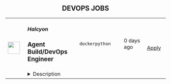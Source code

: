 <div align="center"><h2>DEVOPS JOBS</h2></div><table><tr>
                <td width="100" height="100" rowspan="2">
                    <img src="https://t0.gstatic.com/faviconV2?client=SOCIAL&type=FAVICON&fallback_opts=TYPE,SIZE,URL&url=http://halcyon.ai&size=128" width="38px" height="auto">
                </td>
                <td width="300">
                    <h5>Halcyon</h5>
                    <h3>Agent Build/DevOps Engineer</h3>
                </td>
                <td width="300">
                    <code>docker</code><code>python</code>
                </td>
                <td width="200">
                <text>0 days ago</text>
                </td>
                <td width="100" rowspan="2">
                <a href="https://www.realworkfromanywhere.com/jobs/agent-build-devops-engineer-halcyon-9685" align="right" target="_blank">Apply</a>
                </td>
            </tr>
            <tr>
                <td colspan="3">
                <details><summary>Description</summary>
                &lt;div class=&quot;content-intro&quot;&gt;&lt;p&gt;&lt;strong data-stringify-type=&quot;bold&quot;&gt;What we do:&lt;/strong&gt;&lt;br&gt;Halcyon is the industry’s first dedicated, adaptive security platform that combines multiple proprietary advanced prevention engines along with AI models focused specifically on stopping ransomware.&lt;/p&gt;
&lt;p&gt;&lt;strong data-stringify-type=&quot;bold&quot;&gt;Who we are:&lt;/strong&gt;&lt;br&gt;Halcyon was formed in 2021 by a team of cyber industry veterans after battling the scourge of ransomware (and advanced threats) for years at some of the largest global security vendors. Comprised of leaders from Cylance (now Blackberry), Accuvant (now Optiv), Fireye and ISS X-Force (now IBM), Halcyon is focused on building products and solutions for mid-market and enterprise customers.&lt;/p&gt;
&lt;p&gt;As a remote-native, completely distributed global team, we recognize great talent can exist anywhere. We invite you to apply to a job you’re interested in and we&#39;ll work a plan to meet your needs.&lt;/p&gt;&lt;/div&gt;&lt;h4 id=&quot;The-Role:&quot; data-renderer-start-pos=&quot;1&quot;&gt;The Role:&lt;/h4&gt;
&lt;p&gt;&lt;strong data-renderer-mark=&quot;true&quot;&gt; &lt;/strong&gt;Halcyon’s goal is to deliver an anti-ransomware solution that breaks new ground in what a security product can achieve. In line with this vision, we are seeking an experienced &lt;strong&gt;Agent Build/DevOps Engineer &lt;/strong&gt;to develop and manage automation surrounding the development, building, and deployment of endpoint software. By streamlining build and deployment workflows, this role directly supports the delivery of endpoint protection capabilities to defend customers from ransomware threats.&lt;/p&gt;
&lt;h4 id=&quot;Responsibilities:&quot; data-renderer-start-pos=&quot;561&quot;&gt;Responsibilities:&lt;/h4&gt;
&lt;ul class=&quot;ak-ul&quot; data-indent-level=&quot;1&quot;&gt;
&lt;li&gt;
&lt;p data-renderer-start-pos=&quot;506&quot;&gt;Ensure that CI/CD systems maintain high availability and reliability&lt;/p&gt;
&lt;/li&gt;
&lt;li&gt;
&lt;p data-renderer-start-pos=&quot;578&quot;&gt;Maintain existing CI/CD build jobs and troubleshoot failures across various platforms&lt;/p&gt;
&lt;/li&gt;
&lt;li&gt;
&lt;p data-renderer-start-pos=&quot;667&quot;&gt;Create new CI/CD jobs to support builds, deployments, and internal tooling for endpoint software&lt;/p&gt;
&lt;/li&gt;
&lt;li&gt;
&lt;p data-renderer-start-pos=&quot;767&quot;&gt;Improve automation workflows for building, testing, and deploying software across Windows, Linux, and macOS&lt;/p&gt;
&lt;/li&gt;
&lt;/ul&gt;
&lt;h4 id=&quot;Skills-and-Qualifications:&quot; data-renderer-start-pos=&quot;1341&quot;&gt;Skills and Qualifications:&lt;/h4&gt;
&lt;ul class=&quot;ak-ul&quot; data-indent-level=&quot;1&quot;&gt;
&lt;li&gt;5+ years of experience in build/release engineering, DevOps, or related software engineering roles focused on CI/CD and automation&lt;/li&gt;
&lt;li&gt;High-level proficiency in&amp;nbsp;Python, with proven experience building complex automation, CI/CD tooling, and system integration scripts&lt;/li&gt;
&lt;li&gt;Proficiency in Groovy and Bash scripting languages&lt;/li&gt;
&lt;li&gt;Experienced in creating and maintaining Jenkins declarative pipeline scripts&lt;/li&gt;
&lt;li&gt;Skilled in GitHub repository creation, configuration, and administration&lt;/li&gt;
&lt;li&gt;Comfortable working across Windows, Linux, and macOS, including executing equivalent tasks across platforms&lt;/li&gt;
&lt;li&gt;Knowledgeable in Windows Batch and PowerShell scripting&lt;/li&gt;
&lt;li&gt;Experienced with virtual machine environments, particularly VMware vSphere/vCenter&lt;/li&gt;
&lt;li&gt;Proficient in Docker, including writing and maintaining Dockerfiles and managing containers&lt;/li&gt;
&lt;li&gt;Familiar with JFrog Artifactory for artifact storage and management&lt;/li&gt;
&lt;li&gt;Familiar with Atlassian Jira and Confluence for task tracking and documentation&lt;/li&gt;
&lt;li&gt;&lt;strong&gt;Bonus:&lt;/strong&gt; Familiarity with Windows HLK/WHQL processes, including driver signing and automated test workflows&lt;/li&gt;
&lt;/ul&gt;
&lt;h4 id=&quot;Benefits:&quot; data-renderer-start-pos=&quot;1932&quot;&gt;&lt;strong data-renderer-mark=&quot;true&quot;&gt;Benefits:&lt;/strong&gt;&lt;/h4&gt;
&lt;p data-renderer-start-pos=&quot;1943&quot;&gt;Halcyon offers the following benefits to eligible employees:&lt;/p&gt;
&lt;ul class=&quot;ak-ul&quot; data-indent-level=&quot;1&quot;&gt;
&lt;li&gt;
&lt;p data-renderer-start-pos=&quot;2007&quot;&gt;Comprehensive healthcare (medical, dental, and vision) with premiums paid in full for employees and dependents.&lt;/p&gt;
&lt;/li&gt;
&lt;li&gt;
&lt;p data-renderer-start-pos=&quot;2122&quot;&gt;401k plan with a generous employer contribution.&lt;/p&gt;
&lt;/li&gt;
&lt;li&gt;
&lt;p data-renderer-start-pos=&quot;2174&quot;&gt;Short and long-term disability coverage, basic life and &lt;span data-highlighted=&quot;true&quot; data-vc=&quot;highlighted-text&quot;&gt;&lt;span class=&quot;_kqswh2mm&quot;&gt;&lt;span class=&quot;_5pioz8co _189eyh40 _1il9buyh _19lcevot _d0altlke&quot; data-testid=&quot;definition-highlighter&quot;&gt;AD&amp;amp;D&lt;/span&gt;&lt;/span&gt;&lt;/span&gt; insurance plans.&lt;/p&gt;
&lt;/li&gt;
&lt;li&gt;
&lt;p data-renderer-start-pos=&quot;2255&quot;&gt;Medical and dependent care &lt;span data-highlighted=&quot;true&quot; data-vc=&quot;highlighted-text&quot;&gt;&lt;span class=&quot;_kqswh2mm&quot;&gt;&lt;span class=&quot;_5pioz8co _189eyh40 _1il9buyh _19lcevot _d0altlke&quot; data-testid=&quot;definition-highlighter&quot;&gt;FSA&lt;/span&gt;&lt;/span&gt;&lt;/span&gt; options.&lt;/p&gt;
&lt;/li&gt;
&lt;li&gt;
&lt;p data-renderer-start-pos=&quot;2298&quot;&gt;Flexible &lt;span data-highlighted=&quot;true&quot; data-vc=&quot;highlighted-text&quot;&gt;&lt;span class=&quot;_kqswh2mm&quot;&gt;&lt;span class=&quot;_5pioz8co _189eyh40 _1il9buyh _19lcevot _d0altlke&quot; data-testid=&quot;definition-highlighter&quot;&gt;PTO&lt;/span&gt;&lt;/span&gt;&lt;/span&gt; policy.&lt;/p&gt;
&lt;/li&gt;
&lt;li&gt;
&lt;p data-renderer-start-pos=&quot;2322&quot;&gt;Parental leave.&lt;/p&gt;
&lt;/li&gt;
&lt;li&gt;
&lt;p data-renderer-start-pos=&quot;2341&quot;&gt;Generous equity offering.&lt;/p&gt;
&lt;/li&gt;
&lt;/ul&gt;
&lt;p data-renderer-start-pos=&quot;2370&quot;&gt;The Company reserves the right to modify or change these benefits programs at any time, with or without notice.​&lt;/p&gt;
&lt;p data-renderer-start-pos=&quot;2484&quot;&gt;&lt;strong data-renderer-mark=&quot;true&quot;&gt;Base Salary Range&lt;/strong&gt;: $150,000 - $180,000&lt;/p&gt;
&lt;p data-renderer-start-pos=&quot;2529&quot;&gt;&lt;strong data-renderer-mark=&quot;true&quot;&gt;Bonus Range: &lt;/strong&gt;10%&lt;/p&gt;&lt;div class=&quot;content-conclusion&quot;&gt;&lt;p&gt;In accordance with applicable state and federal laws, the range provided is Halcyon’s reasonable estimate of the base compensation for this role. The actual amount may differ based on non-discriminatory factors such as experience, knowledge, skills, abilities, and location. Base pay is one part of the total package that is provided to compensate and recognize employees for their work, and this role may be eligible for additional discretionary bonuses/incentives, and equity in the Company.&lt;/p&gt;
&lt;p&gt;&lt;strong&gt;We understand it takes a diverse team of highly intelligent, passionate, curious, and creative people to develop the exceptional product we are building. Our dynamic team has incredible perspectives to share, just as we know you do, and we take great pride in being an equal opportunity employer.&lt;/strong&gt;&lt;/p&gt;&lt;/div&gt;
                </details>
                </td>
            </tr></table>